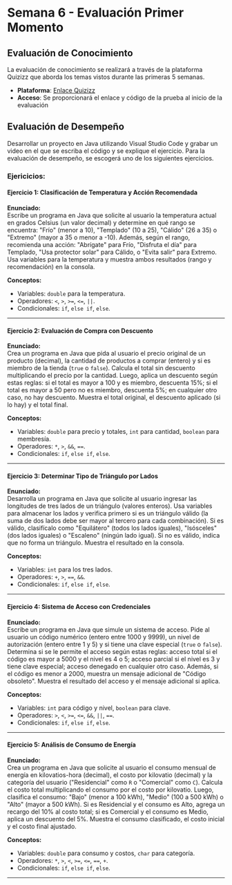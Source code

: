 # Semana 6 - Evaluación Primer Momento

## Evaluación de Conocimiento
La evaluación de conocimiento se realizará a través de la plataforma Quizizz que aborda los temas vistos durante las primeras 5 semanas.

- **Plataforma**: [Enlace Quizizz](https://quizizz.com/join)
- **Acceso**: Se proporcionará el enlace y código de la prueba al inicio de la evaluación

## Evaluación de Desempeño

Desarrollar un proyecto en Java utilizando Visual Studio Code y grabar un video en el que se escriba el código y se explique el ejercicio. Para la evaluación de desempeño, se escogerá uno de los siguientes ejercicios.

### Ejericicios:

#### Ejercicio 1: Clasificación de Temperatura y Acción Recomendada
**Enunciado:**  
Escribe un programa en Java que solicite al usuario la temperatura actual en grados Celsius (un valor decimal) y determine en qué rango se encuentra: "Frío" (menor a 10), "Templado" (10 a 25), "Cálido" (26 a 35) o "Extremo" (mayor a 35 o menor a -10). Además, según el rango, recomienda una acción: "Abrígate" para Frío, "Disfruta el día" para Templado, "Usa protector solar" para Cálido, o "Evita salir" para Extremo. Usa variables para la temperatura y muestra ambos resultados (rango y recomendación) en la consola.

**Conceptos:**  
- Variables: `double` para la temperatura.  
- Operadores: `<`, `>`, `>=`, `<=`, `||`.  
- Condicionales: `if`, `else if`, `else`.

---

#### Ejercicio 2: Evaluación de Compra con Descuento
**Enunciado:**  
Crea un programa en Java que pida al usuario el precio original de un producto (decimal), la cantidad de productos a comprar (entero) y si es miembro de la tienda (`true` o `false`). Calcula el total sin descuento multiplicando el precio por la cantidad. Luego, aplica un descuento según estas reglas: si el total es mayor a 100 y es miembro, descuenta 15%; si el total es mayor a 50 pero no es miembro, descuenta 5%; en cualquier otro caso, no hay descuento. Muestra el total original, el descuento aplicado (si lo hay) y el total final.

**Conceptos:**  
- Variables: `double` para precio y totales, `int` para cantidad, `boolean` para membresía.  
- Operadores: `*`, `>`, `&&`, `==`.  
- Condicionales: `if`, `else if`, `else`.

---

#### Ejercicio 3: Determinar Tipo de Triángulo por Lados
**Enunciado:**  
Desarrolla un programa en Java que solicite al usuario ingresar las longitudes de tres lados de un triángulo (valores enteros). Usa variables para almacenar los lados y verifica primero si es un triángulo válido (la suma de dos lados debe ser mayor al tercero para cada combinación). Si es válido, clasifícalo como "Equilátero" (todos los lados iguales), "Isósceles" (dos lados iguales) o "Escaleno" (ningún lado igual). Si no es válido, indica que no forma un triángulo. Muestra el resultado en la consola.

**Conceptos:**  
- Variables: `int` para los tres lados.  
- Operadores: `+`, `>`, `==`, `&&`.  
- Condicionales: `if`, `else if`, `else`.

---

#### Ejercicio 4: Sistema de Acceso con Credenciales
**Enunciado:**  
Escribe un programa en Java que simule un sistema de acceso. Pide al usuario un código numérico (entero entre 1000 y 9999), un nivel de autorización (entero entre 1 y 5) y si tiene una clave especial (`true` o `false`). Determina si se le permite el acceso según estas reglas: acceso total si el código es mayor a 5000 y el nivel es 4 o 5; acceso parcial si el nivel es 3 y tiene clave especial; acceso denegado en cualquier otro caso. Además, si el código es menor a 2000, muestra un mensaje adicional de "Código obsoleto". Muestra el resultado del acceso y el mensaje adicional si aplica.

**Conceptos:**  
- Variables: `int` para código y nivel, `boolean` para clave.  
- Operadores: `>`, `<`, `>=`, `<=`, `&&`, `||`, `==`.  
- Condicionales: `if`, `else if`, `else`.

---

#### Ejercicio 5: Análisis de Consumo de Energía
**Enunciado:**  
Crea un programa en Java que solicite al usuario el consumo mensual de energía en kilovatios-hora (decimal), el costo por kilovatio (decimal) y la categoría del usuario ("Residencial" como `R` o "Comercial" como `C`). Calcula el costo total multiplicando el consumo por el costo por kilovatio. Luego, clasifica el consumo: "Bajo" (menor a 100 kWh), "Medio" (100 a 500 kWh) o "Alto" (mayor a 500 kWh). Si es Residencial y el consumo es Alto, agrega un recargo del 10% al costo total; si es Comercial y el consumo es Medio, aplica un descuento del 5%. Muestra el consumo clasificado, el costo inicial y el costo final ajustado.

**Conceptos:**  
- Variables: `double` para consumo y costos, `char` para categoría.  
- Operadores: `*`, `>`, `<`, `>=`, `<=`, `==`, `+`.  
- Condicionales: `if`, `else if`, `else`.

---


